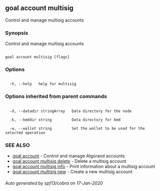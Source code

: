 ## goal account multisig



Control and manage multisig accounts



### Synopsis



Control and manage multisig accounts



```

goal account multisig [flags]

```



### Options



```

  -h, --help   help for multisig

```



### Options inherited from parent commands



```

  -d, --datadir stringArray   Data directory for the node

  -k, --kmddir string         Data directory for kmd

  -w, --wallet string         Set the wallet to be used for the selected operation

```



### SEE ALSO



* [goal account](../account/)	 - Control and manage Algorand accounts
* [goal account multisig delete](../delete/)	 - Delete a multisig account
* [goal account multisig info](../info/)	 - Print information about a multisig account
* [goal account multisig new](../new/)	 - Create a new multisig account


###### Auto generated by spf13/cobra on 17-Jan-2020

